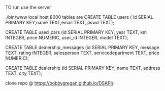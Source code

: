 TO run use the  server 

./bin/www 
local host 8000
tables are 
CREATE TABLE users ( id SERIAL PRIMARY KEY,name TEXT,email TEXT, pswd TEXT);

CREATE TABLE used_cars (id SERIAL PRIMARY KEY, year TEXT, km INTEGER, price NUMERIC, user_id INTEGER, model TEXT);


CREATE TABLE dealership_messages (id SERIAL PRIMARY KEY, message TEXT, rating INTEGER, salesperson TEXT, servicedepartment TEXT, price NUMERIC); 

CREATE TABLE dealership (id SERIAL PRIMARY KEY, name TEXT, address TEXT, city TEXT);  

clone repo @ https://bobbygregan.github.io/DSAPI/.